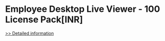 # Employee Desktop Live Viewer - 100 License Pack[INR]
[>> Detailed information](https://secure.element5.com/esales/product.html?productid=300384863&affiliateid=200057808)